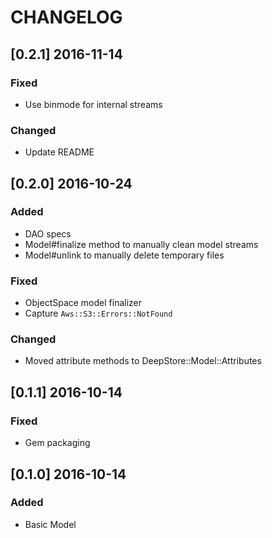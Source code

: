 # CHANGELOG

## [0.2.1] 2016-11-14
### Fixed
- Use binmode for internal streams

### Changed
- Update README

## [0.2.0] 2016-10-24
### Added
- DAO specs
- Model#finalize method to manually clean model streams
- Model#unlink to manually delete temporary files

### Fixed
- ObjectSpace model finalizer
- Capture `Aws::S3::Errors::NotFound`

### Changed
- Moved attribute methods to DeepStore::Model::Attributes

## [0.1.1] 2016-10-14
### Fixed
- Gem packaging

## [0.1.0] 2016-10-14
### Added
- Basic Model
